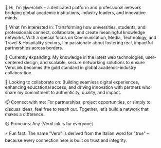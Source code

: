 👋 Hi, I’m @verolink – a dedicated platform and professional network bridging global academic institutions, industry leaders, and innovative minds.

👀 What I’m interested in: Transforming how universities, students, and professionals connect, collaborate, and create meaningful knowledge networks. With a special focus on Communication, Media, Technology, and Travel & Hospitality sectors, I’m passionate about fostering real, impactful partnerships across borders.

🌱 Currently expanding: My knowledge in the latest web technologies, user-centered design, and scalable, secure networking solutions to ensure VeroLink becomes the gold standard in global academic-industry collaboration.

💞️ Looking to collaborate on: Building seamless digital experiences, enhancing educational access, and driving innovation with partners who share my commitment to authenticity, quality, and impact.

📫 Connect with me: For partnerships, project opportunities, or simply to discuss ideas, feel free to reach out. Together, let’s build a network that makes a difference.

😄 Pronouns: Any (VeroLink is for everyone)

⚡ Fun fact: The name "Vero" is derived from the Italian word for "true" – because every connection here is built on trust and integrity.
